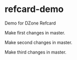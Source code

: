 # refcard-demo
Demo for DZone Refcard

Make first changes in master.

Make second changes in master.

Make third changes in master.